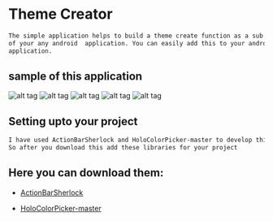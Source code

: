 ﻿
Theme Creator
=============
```sh
The simple application helps to build a theme create function as a sub function 
of your any android  application. You can easily add this to your android 
application.
```	
sample of this application
----------------------------------
![alt tag](https://cloud.githubusercontent.com/assets/7235059/3725037/8800ad44-1684-11e4-80ba-0fb216a95f3a.png)
![alt tag](https://cloud.githubusercontent.com/assets/7235059/3725040/8c50bbb4-1684-11e4-9190-360b49a22744.png)
![alt tag](https://cloud.githubusercontent.com/assets/7235059/3725041/8eb03f06-1684-11e4-86d6-198cef418b59.png)
![alt tag](https://cloud.githubusercontent.com/assets/7235059/3725042/90c80ddc-1684-11e4-8f0c-459bab887a51.png)
![alt tag](https://cloud.githubusercontent.com/assets/7235059/3725045/93460e56-1684-11e4-9a8e-be8437c6eaa5.png)

Setting upto your project
-------------------------
```sh
I have used ActionBarSherlock and HoloColorPicker-master to develop this app. 
So after you download this add these libraries for your project
```
Here you can download them:
---------------------------
* [ActionBarSherlock]

* [HoloColorPicker-master]





[ActionBarSherlock]:https://github.com/JakeWharton/ActionBarSherlock
[HoloColorPicker-master]:https://github.com/LarsWerkman/HoloColorPicker
